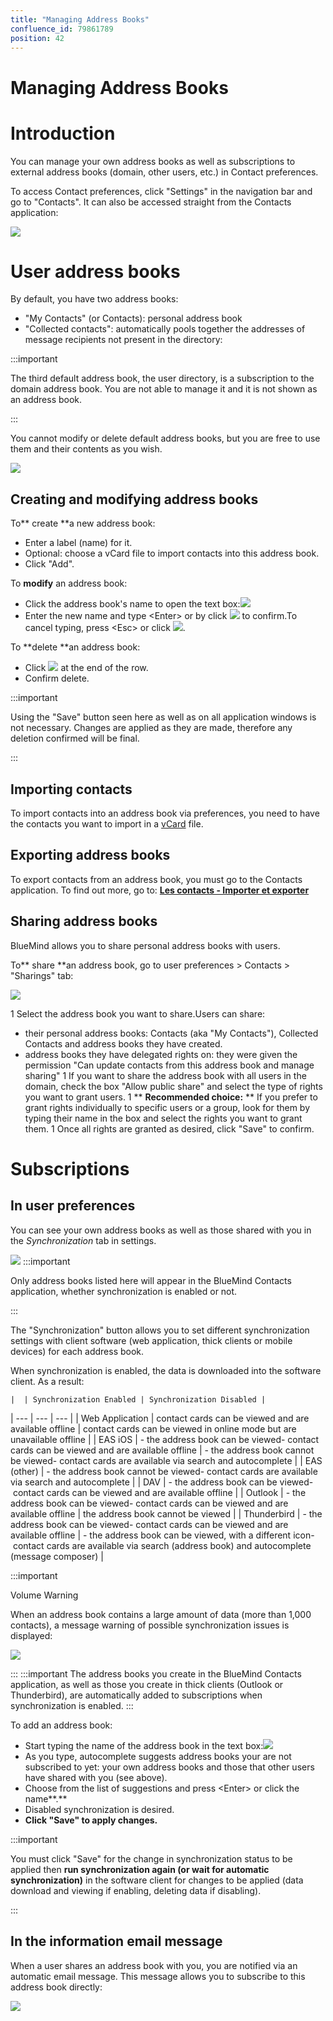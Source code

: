 ```yaml
---
title: "Managing Address Books"
confluence_id: 79861789
position: 42
---
```

# Managing Address Books


# Introduction

You can manage your own address books as well as subscriptions to external address books (domain, other users, etc.) in Contact preferences.

To access Contact preferences, click "Settings" in the navigation bar and go to "Contacts". It can also be accessed straight from the Contacts application:

![](../../attachments/79861285/79861295.png)


# User address books

By default, you have two address books:

- "My Contacts" (or Contacts): personal address book
- "Collected contacts": automatically pools together the addresses of message recipients not present in the directory:

:::important

The third default address book, the user directory, is a subscription to the domain address book. You are not able to manage it and it is not shown as an address book.

:::

You cannot modify or delete default address books, but you are free to use them and their contents as you wish.

![](../../attachments/79861789/79861790.png)

## Creating and modifying address books

To** create **a new address book:

- Enter a label (name) for it.
- Optional: choose a vCard file to import contacts into this address book.
- Click "Add".


To **modify** an address book:

- Click the address book's name to open the text box:![](../../attachments/79861789/79861798.png)
- Enter the new name and type &lt;Enter> or by click ![](../../attachments/79861210/79861230.png) to confirm.To cancel typing, press &lt;Esc> or click ![](../../attachments/79861210/79861229.png).


To **delete **an address book:

- Click ![](../../attachments/79861210/79861222.png) at the end of the row.
- Confirm delete.

:::important

Using the "Save" button seen here as well as on all application windows is not necessary. Changes are applied as they are made, therefore any deletion confirmed will be final.

:::

## Importing contacts

To import contacts into an address book via preferences, you need to have the contacts you want to import in a [vCard](http://fr.wikipedia.org/wiki/VCard) file.

## Exporting address books

To export contacts from an address book, you must go to the Contacts application.
To find out more, go to: [ **Les contacts - Importer et exporter** ](https://forge.blue-mind.net/confluence/display/LATEST/Les+contacts#Lescontacts-Importeretexporter)

## Sharing address books

BlueMind allows you to share personal address books with users.

To** share **an address book, go to user preferences > Contacts > "Sharings" tab:

![](../../attachments/79861789/79861803.png)

1 Select the address book you want to share.Users can share:
  - their personal address books: Contacts (aka "My Contacts"), Collected Contacts and address books they have created.
  - address books they have delegated rights on: they were given the permission "Can update contacts from this address book and manage sharing"
1 If you want to share the address book with all users in the domain, check the box "Allow public share" and select the type of rights you want to grant users.
1 ** **Recommended choice:** ** If you prefer to grant rights individually to specific users or a group, look for them by typing their name in the box and select the rights you want to grant them.
1 Once all rights are granted as desired, click "Save" to confirm.


# Subscriptions

## In user preferences

You can see your own address books as well as those shared with you in the *Synchronization* tab in settings.

![](../../attachments/79861789/79861796.png)
:::important

Only address books listed here will appear in the BlueMind Contacts application, whether synchronization is enabled or not.

:::

The "Synchronization" button allows you to set different synchronization settings with client software (web application, thick clients or mobile devices) for each address book.

When synchronization is enabled, the data is downloaded into the software client. As a result:


    |  | Synchronization Enabled | Synchronization Disabled |
| --- | --- | --- |
| Web Application | contact cards can be viewed and are available offline | contact cards can be viewed in online mode but are unavailable offline |
| EAS iOS | - the address book can be viewed- contact cards can be viewed and are available offline | - the address book cannot be viewed- contact cards are available via search and autocomplete |
| EAS (other) | - the address book cannot be viewed- contact cards are available via search and autocomplete |
| DAV | - the address book can be viewed- contact cards can be viewed and are available offline |
| Outlook | - the address book can be viewed- contact cards can be viewed and are available offline | the address book cannot be viewed |
| Thunderbird | - the address book can be viewed- contact cards can be viewed and are available offline | - the address book can be viewed, with a different icon- contact cards are available via search (address book) and autocomplete (message composer) |

:::important

Volume Warning

When an address book contains a large amount of data (more than 1,000 contacts), a message warning of possible synchronization issues is displayed:

![](../../attachments/79861789/79861791.png)

:::
:::important
The address books you create in the BlueMind Contacts application, as well as those you create in thick clients (Outlook or Thunderbird), are automatically added to subscriptions when synchronization is enabled.
:::

To add an address book:

- Start typing the name of the address book in the text box:![](../../attachments/79861789/79861792.png)
- As you type, autocomplete suggests address books your are not subscribed to yet: your own address books and those that other users have shared with you (see above).
- Choose from the list of suggestions and press &lt;Enter> or click the name**.**
- Disabled synchronization is desired.
- **Click "Save" to apply changes.**

:::important

You must click "Save" for the change in synchronization status to be applied then **run synchronization again (or wait for automatic synchronization)** in the software client for changes to be applied (data download and viewing if enabling, deleting data if disabling).

:::

## In the information email message

When a user shares an address book with you, you are notified via an automatic email message. This message allows you to subscribe to this address book directly:

![](../../attachments/79861789/79861806.png)


